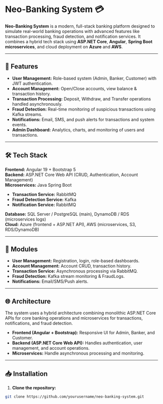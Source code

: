 # Neo-Banking System 💳

**Neo-Banking System** is a modern, full-stack banking platform designed to simulate real-world banking operations with advanced features like transaction processing, fraud detection, and notification services. It combines a hybrid tech stack using **ASP.NET Core**, **Angular**, **Spring Boot microservices**, and cloud deployment on **Azure** and **AWS**.  

---

## 🚀 Features

- **User Management:** Role-based system (Admin, Banker, Customer) with JWT authentication.  
- **Account Management:** Open/Close accounts, view balance & transaction history.  
- **Transaction Processing:** Deposit, Withdraw, and Transfer operations handled asynchronously.  
- **Fraud Detection:** Real-time monitoring of suspicious transactions using Kafka streams.  
- **Notifications:** Email, SMS, and push alerts for transactions and system events.  
- **Admin Dashboard:** Analytics, charts, and monitoring of users and transactions.  

---

## 🛠️ Tech Stack

**Frontend:** Angular 19 + Bootstrap 5  
**Backend:** ASP.NET Core Web API (CRUD, Authentication, Account Management)  
**Microservices:** Java Spring Boot  

- **Transaction Service:** RabbitMQ  
- **Fraud Detection Service:** Kafka  
- **Notification Service:** RabbitMQ  

**Database:** SQL Server / PostgreSQL (main), DynamoDB / RDS (microservices logs)  
**Cloud:** Azure (frontend + ASP.NET API), AWS (microservices, S3, RDS/DynamoDB)  

---

## 📂 Modules

- **User Management:** Registration, login, role-based dashboards.  
- **Account Management:** Account CRUD, transaction history.  
- **Transaction Service:** Asynchronous processing via RabbitMQ.  
- **Fraud Detection:** Kafka stream monitoring & FraudLogs.  
- **Notifications:** Email/SMS/Push alerts.  

---

## 🌐 Architecture

The system uses a hybrid architecture combining monolithic ASP.NET Core APIs for core banking operations and microservices for transactions, notifications, and fraud detection.  
- **Frontend (Angular + Bootstrap):** Responsive UI for Admin, Banker, and Customer.  
- **Backend (ASP.NET Core Web API):** Handles authentication, user management, and account operations.  
- **Microservices:** Handle asynchronous processing and monitoring.  

---

## 📥 Installation

1. **Clone the repository:**  
```bash
git clone https://github.com/yourusername/neo-banking-system.git
